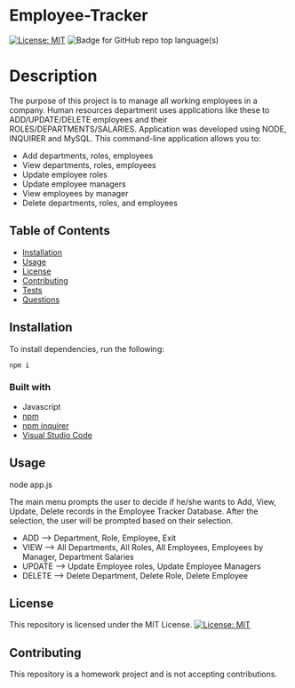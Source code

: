 # Employee-Tracker


[![License: MIT](https://img.shields.io/badge/License-MIT-yellow.svg)](https://opensource.org/licenses/MIT) ![Badge for GitHub repo top language(s)](https://img.shields.io/badge/-JavaScript-blue) 


# Description
The purpose of this project is to manage all working employees in a company. Human resources department uses applications like these to ADD/UPDATE/DELETE employees and their ROLES/DEPARTMENTS/SALARIES. Application was developed using NODE, INQUIRER and MySQL.
This command-line application allows you to:
* Add departments, roles, employees
* View departments, roles, employees
* Update employee roles
* Update employee managers
* View employees by manager
* Delete departments, roles, and employees

## Table of Contents
* [Installation](#installation)
* [Usage](#usage)
* [License](#license)
* [Contributing](#contributing)
* [Tests](#tests)
* [Questions](#questions)
## Installation

To install dependencies, run the following:

```
npm i
```
### Built with
* Javascript
* [npm](https://nodejs.org/en/)
* [npm inquirer](https://www.npmjs.com/package/inquirer)
* [Visual Studio Code](code.visualstudio.com)

## Usage

node app.js

The main menu prompts the user to decide if he/she wants to Add, View, Update, Delete records in the Employee Tracker Database.  After the selection, the user will be prompted based on their selection.

* ADD --> Department, Role, Employee, Exit
* VIEW --> All Departments, All Roles, All Employees, Employees by Manager, Department Salaries
* UPDATE --> Update Employee roles, Update Employee Managers
* DELETE --> Delete Department, Delete Role, Delete Employee

## License

This repository is licensed under the MIT License.
[![License: MIT](https://img.shields.io/badge/License-MIT-yellow.svg)](https://opensource.org/licenses/MIT)


## Contributing

This repository is a homework project and is not accepting contributions.
